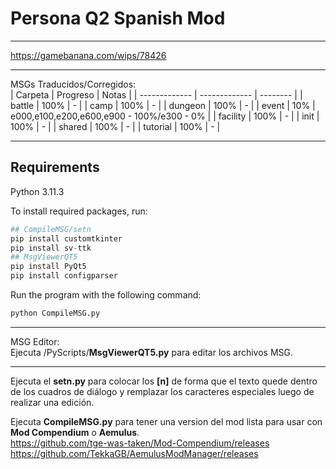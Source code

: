 # Persona Q2 Spanish Mod
--------
https://gamebanana.com/wips/78426

--------
MSGs Traducidos/Corregidos: <br>
| Carpeta     | Progreso      | Notas     |
| ------------- | ------------- | -------- |
| battle          | 100%         |  - |
| camp           | 100%         | -  |
| dungeon           | 100%         | -  |
| event           | 10%         | e000,e100,e200,e600,e900 - 100%/e300 - 0%  |
| facility           | 100%         | -  |
| init           | 100%         | -  |
| shared           | 100%         | -  |
| tutorial           | 100%         | -  |

--------
Requirements
--------
Python 3.11.3

To install required packages, run:
```python
## CompileMSG/setn
pip install customtkinter
pip install sv-ttk
## MsgViewerQT5
pip install PyQt5
pip install configparser
```
Run the program with the following command:
```python
python CompileMSG.py
```
--------
MSG Editor:<br>
Ejecuta /PyScripts/<b>MsgViewerQT5.py</b> para editar los archivos MSG.<br>

--------

Ejecuta el <b>setn.py</b> para colocar los <b>[n]</b> de forma que el texto quede dentro de los cuadros de diálogo y remplazar los caracteres especiales luego de realizar una edición.

Ejecuta <b>CompileMSG.py</b> para tener una version del mod lista para usar con <b>Mod Compendium</b> o <b>Aemulus</b>.<br>
https://github.com/tge-was-taken/Mod-Compendium/releases<br>
https://github.com/TekkaGB/AemulusModManager/releases
